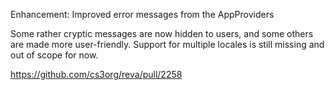 Enhancement: Improved error messages from the AppProviders

Some rather cryptic messages are now hidden to users, and
some others are made more user-friendly. Support for multiple
locales is still missing and out of scope for now.

https://github.com/cs3org/reva/pull/2258
